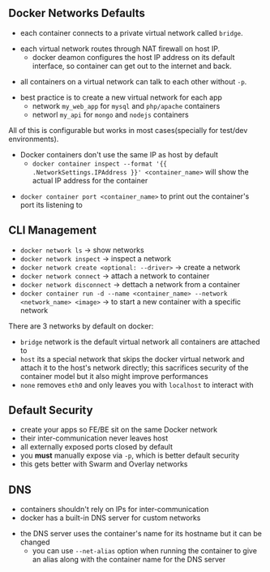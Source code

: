 ## Docker Networks Defaults

- each container connects to a private virtual network called `bridge`.
* each virtual network routes through NAT firewall on host IP.
  * docker deamon configures the host IP address on its default interface, so container can get out to the internet and back.
- all containers on a virtual network can talk to each other without `-p`.
* best practice is to create a new virtual network for each app
  * network `my_web_app` for `mysql` and `php/apache` containers
  * networl `my_api` for `mongo` and `nodejs` containers

All of this is configurable but works in most cases(specially for test/dev environments).

* Docker containers don't use the same IP as host by default
  * `docker container inspect --format '{{ .NetworkSettings.IPAddress }}' <container_name>` will show the actual IP address for the container
- `docker container port <container_name>` to print out the container's port its listening to

## CLI Management

- `docker network ls` -> show networks
- `docker network inspect` -> inspect a network
- `docker network create <optional: --driver>` -> create a network
- `docker network connect` -> attach a network to container
- `docker network disconnect` -> dettach a network from a container
- `docker container run -d --name <container_name> --network <network_name> <image>` -> to start a new container with a specific network

There are 3 networks by default on docker:

- `bridge` network is the default virtual network all containers are attached to
- `host` its a special network that skips the docker virtual network and attach it to the host's network directly; this sacrifices security of the container model but it also might improve performances
- `none` removes `eth0` and only leaves you with `localhost` to interact with

## Default Security

- create your apps so FE/BE sit on the same Docker network
- their inter-communication never leaves host
- all externally exposed ports closed by default
- you **must** manually expose via `-p`, which is better default security
- this gets better with Swarm and Overlay networks

## DNS

- containers shouldn't rely on IPs for inter-communication
- docker has a built-in DNS server for custom networks
* the DNS server uses the container's name for its hostname but it can be changed
  * you can use `--net-alias` option when running the container to give an alias along with the container name for the DNS server